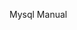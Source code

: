Mysql Manual
<!---CHANGE MASTER TO MASTER_HOST='IP master',MASTER_USER='slave_user', MASTER_PASSWORD='password', MASTER_LOG_FILE='mysql-bin.000001', MASTER_LOG_POS=  107;
/etc/mysql/mysql.conf.d/mysqld.cnf
-->
